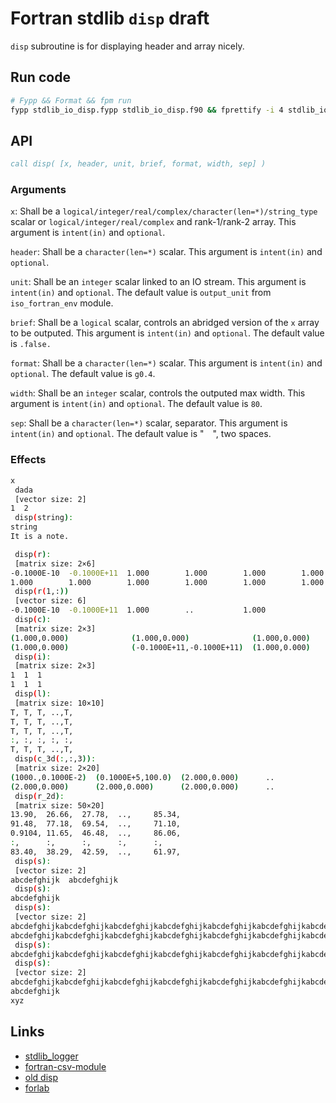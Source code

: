 # Fortran stdlib `disp` draft

`disp` subroutine is for displaying header and array nicely.

## Run code

```sh
# Fypp && Format && fpm run
fypp stdlib_io_disp.fypp stdlib_io_disp.f90 && fprettify -i 4 stdlib_io_disp.f90 && fpm test
```

## API

```fortran
call disp( [x, header, unit, brief, format, width, sep] )
```

### Arguments

`x`: Shall be a `logical/integer/real/complex/character(len=*)/string_type` scalar or `logical/integer/real/complex` and rank-1/rank-2 array.
This argument is `intent(in)` and `optional`.

`header`: Shall be a `character(len=*)` scalar.
This argument is `intent(in)` and `optional`.

`unit`: Shall be an `integer` scalar linked to an IO stream.
This argument is `intent(in)` and `optional`.
The default value is `output_unit` from `iso_fortran_env` module.

`brief`: Shall be a `logical` scalar, controls an abridged version of the `x` array to be outputed.
This argument is `intent(in)` and `optional`.
The default value is `.false.`

`format`: Shall be a `character(len=*)` scalar.
This argument is `intent(in)` and `optional`.
The default value is `g0.4`.

`width`: Shall be an `integer` scalar, controls the outputed max width.
This argument is `intent(in)` and `optional`.
The default value is `80`.

`sep`: Shall be a `character(len=*)` scalar, separator.
This argument is `intent(in)` and `optional`.
The default value is "&ensp;&ensp;", two spaces.

### Effects

```sh
x
 dada
 [vector size: 2]
1  2
 disp(string):
string
It is a note.

 disp(r):
 [matrix size: 2×6]
-0.1000E-10  -0.1000E+11  1.000        1.000        1.000        1.000
1.000        1.000        1.000        1.000        1.000        1.000
 disp(r(1,:))
 [vector size: 6]
-0.1000E-10  -0.1000E+11  1.000        ..           1.000
 disp(c):
 [matrix size: 2×3]
(1.000,0.000)              (1.000,0.000)              (1.000,0.000)
(1.000,0.000)              (-0.1000E+11,-0.1000E+11)  (1.000,0.000)
 disp(i):
 [matrix size: 2×3]
1  1  1
1  1  1
 disp(l):
 [matrix size: 10×10]
T, T, T, ..,T,
T, T, T, ..,T,
T, T, T, ..,T,
:, :, :, :, :,
T, T, T, ..,T,
 disp(c_3d(:,:,3)):
 [matrix size: 2×20]
(1000.,0.1000E-2)  (0.1000E+5,100.0)  (2.000,0.000)      ..                 (2.000,0.000)
(2.000,0.000)      (2.000,0.000)      (2.000,0.000)      ..                 (2.000,0.000)
 disp(r_2d):
 [matrix size: 50×20]
13.90,  26.66,  27.78,  ..,     85.34,
91.48,  77.18,  69.54,  ..,     71.10,
0.9104, 11.65,  46.48,  ..,     86.06,
:,      :,      :,      :,      :,
83.40,  38.29,  42.59,  ..,     61.97,
 disp(s):
 [vector size: 2]
abcdefghijk  abcdefghijk
 disp(s):
abcdefghijk
 disp(s):
 [vector size: 2]
abcdefghijkabcdefghijkabcdefghijkabcdefghijkabcdefghijkabcdefghijkabcdefghij**  &
abcdefghijkabcdefghijkabcdefghijkabcdefghijkabcdefghijkabcdefghijkabcdefghij**
 disp(s):
abcdefghijkabcdefghijkabcdefghijkabcdefghijkabcdefghijkabcdefghijkabcdefghij**
 disp(s):
 [vector size: 2]
abcdefghijkabcdefghijkabcdefghijkabcdefghijkabcdefghijkabcdefghijkabcdefghij**  &
abcdefghijk
xyz
```

## Links

- [stdlib_logger]()
- [fortran-csv-module]()
- [old disp](https://github.com/fortran-lang/stdlib/pull/520/files)
- [forlab](https://github.com/fortran-fans/forlab)
